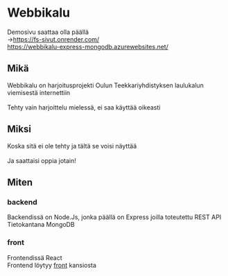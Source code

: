 # Webbikalu
Demosivu saattaa olla päällä</br>
->https://fs-sivut.onrender.com/</br>
https://webbikalu-express-mongodb.azurewebsites.net/

## Mikä
Webbikalu on harjoitusprojekti Oulun Teekkariyhdistyksen laulukalun viemisestä internettiin<br/>
<br/>
Tehty vain harjoittelu mielessä, ei saa käyttää oikeasti

## Miksi
Koska sitä ei ole tehty ja tältä se voisi näyttää<br/>
</br>
Ja saattaisi oppia jotain!

## Miten
### backend
Backendissä on Node.Js, jonka päällä on Express joilla toteutettu REST API<br/>
Tietokantana MongoDB

### front
Frontendissä React<br/>
Frontend löytyy [front](/front/) kansiosta
